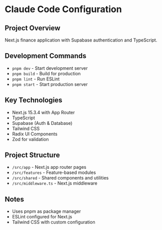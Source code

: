 # Claude Code Configuration

## Project Overview
Next.js finance application with Supabase authentication and TypeScript.

## Development Commands
- `pnpm dev` - Start development server
- `pnpm build` - Build for production  
- `pnpm lint` - Run ESLint
- `pnpm start` - Start production server

## Key Technologies
- Next.js 15.3.4 with App Router
- TypeScript
- Supabase (Auth & Database)
- Tailwind CSS
- Radix UI Components
- Zod for validation

## Project Structure
- `/src/app` - Next.js app router pages
- `/src/features` - Feature-based modules
- `/src/shared` - Shared components and utilities
- `/src/middleware.ts` - Next.js middleware

## Notes
- Uses pnpm as package manager
- ESLint configured for Next.js
- Tailwind CSS with custom configuration